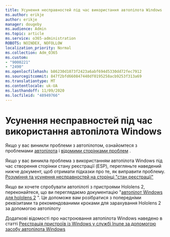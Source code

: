 ```yaml
---
title: Усунення несправностей під час використання автопілота Windows
ms.author: erikje
author: erikje
manager: dougeby
ms.audience: Admin
ms.topic: article
ms.service: o365-administration
ROBOTS: NOINDEX, NOFOLLOW
localization_priority: Normal
ms.collection: Adm_O365
ms.custom:
- "9000221"
- "2490"
ms.openlocfilehash: b86230d1073f2423a6abf694d5330dd72fec7912
ms.sourcegitcommit: 847f2bfd660847440df0195258acb9253f313a69
ms.translationtype: MT
ms.contentlocale: uk-UA
ms.lasthandoff: 11/09/2020
ms.locfileid: "48949766"
---
```

# <a name="troubleshoot-issues-when-using-windows-autopilot"></a>Усунення несправностей під час використання автопілота Windows

Якщо у вас виникли проблеми з автопілотом, ознайомтеся з проблемами [автопілота](https://docs.microsoft.com/windows/deployment/windows-autopilot/troubleshooting) і [відомими сторінками проблем](https://docs.microsoft.com/windows/deployment/windows-autopilot/known-issues) .

Якщо у вас виникла проблема з використанням автопілота Windows під час створення сторінки стану реєстрації (ESP), перегляньте наведений нижче документ, щоб отримати підказки про те, як виправити проблему. [Розуміння та усунення несправностей на сторінці "стан реєстрації"](https://docs.microsoft.com/troubleshoot/mem/intune/understand-troubleshoot-esp)

Якщо ви хочете спробувати автопілоті з пристроями Hololens 2, переконайтеся, що ви переглядаємо документацію "[автопілот Windows для hololens 2](https://docs.microsoft.com/hololens/hololens2-autopilot) ". Це допоможе вам розібратися з попередніми реквізитами та рекомендованими кроками для зарахування Hololens 2 за допомогою автопілоту  

Додаткові відомості про настроювання автопілота Windows наведено в статті [Реєстрація пристроїв із Windows у службі Inune за допомогою засобу автопілота Windows](https://docs.microsoft.com/intune/enrollment/enrollment-autopilot)